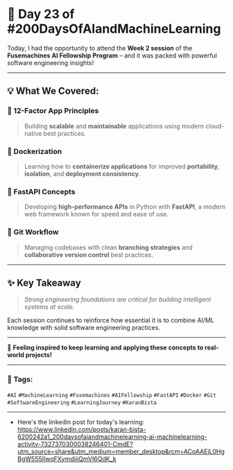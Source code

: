 # 🚀 Day 23 of #200DaysOfAIandMachineLearning

Today, I had the opportunity to attend the **Week 2 session** of the **Fusemachines AI Fellowship Program** – and it was packed with powerful software engineering insights!

---

## 💡 What We Covered:

### 🔹 12-Factor App Principles  
> Building **scalable** and **maintainable** applications using modern cloud-native best practices.

### 🔹 Dockerization  
> Learning how to **containerize applications** for improved **portability**, **isolation**, and **deployment consistency**.

### 🔹 FastAPI Concepts  
> Developing **high-performance APIs** in Python with **FastAPI**, a modern web framework known for speed and ease of use.

### 🔹 Git Workflow  
> Managing codebases with clean **branching strategies** and **collaborative version control** best practices.

---

## ✨ Key Takeaway

> *Strong engineering foundations are critical for building intelligent systems at scale.*

Each session continues to reinforce how essential it is to combine AI/ML knowledge with solid software engineering practices.

---

📌 **Feeling inspired to keep learning and applying these concepts to real-world projects!**

---

### 🔖 Tags:
`#AI` `#MachineLearning` `#Fusemachines` `#AIFellowship` `#FastAPI` `#Docker` `#Git` `#SoftwareEngineering` `#LearningJourney` `#KaranBista`

---

- Here's the linkedin post for today's learning: https://www.linkedin.com/posts/karan-bista-6200242a1_200daysofaiandmachinelearning-ai-machinelearning-activity-7327370300038246401-CmdE?utm_source=share&utm_medium=member_desktop&rcm=ACoAAEjL0HgBgW555IIwqFXymdiiiQmVl6QdK_k
